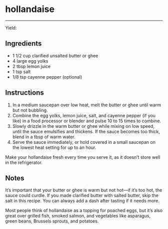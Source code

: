 # hollandaise
---
Yield: 

## Ingredients
- 1 1/2 cup clarified unsalted butter or ghee
- 4 large egg yolks
- 2 tbsp lemon juice
- 1 tsp salt
- 1/8 tsp cayenne pepper (optional)

## Instructions
1. In a medium saucepan over low heat, melt the butter or ghee until warm but not bubbling.
2. Combine the egg yolks, lemon juice, salt, and cayenne pepper (if you like) in a food processor or blender and pulse 10 to 15 times to combine.
3. Slowly drizzle in the warm butter or ghee while mixing on low speed, until the sauce emulsifies and thickens. If the sauce becomes too thick, blend in a tbsp of warm water.
4. Serve the sauce immediately, or hold covered in a small saucepan on the lowest heat setting for up to an hour.

Make your hollandaise fresh every time you serve it, as it doesn’t store well in the refrigerator.

## Notes
It’s important that your butter or ghee is warm but not hot—if it’s too hot, the sauce could curdle. If you made clarified butter with salted butter, skip the salt in this recipe. You can always add a dash after tasting if it needs more.

Most people think of hollandaise as a topping for poached eggs, but it’s also great over grilled fish, smoked salmon, and vegetables like asparagus, green beans, Brussels sprouts, and potatoes.
